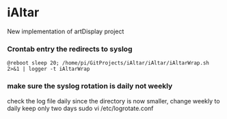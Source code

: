# iAltar
New implementation of artDisplay project

### Crontab entry the redirects to syslog
`@reboot sleep 20; /home/pi/GitProjects/iAltar/iAltar/iAltarWrap.sh 2>&1 | logger -t iAltarWrap`

### make sure the syslog rotation is daily not weekly
check the log file daily since the directory is now smaller, change weekly to daily
keep only two days
sudo vi /etc/logrotate.conf
